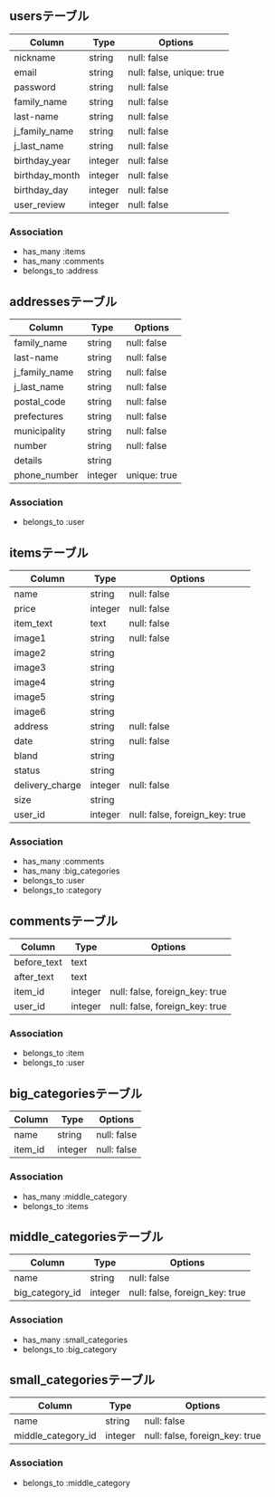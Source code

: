 ## usersテーブル
|Column|Type|Options|
|------|----|-------|
|nickname|string|null: false|
|email|string|null: false, unique: true|
|password|string|null: false|
|family_name|string|null: false|
|last-name|string|null: false|
|j_family_name|string|null: false|
|j_last_name|string|null: false|
|birthday_year|integer|null: false|
|birthday_month|integer|null: false|
|birthday_day|integer|null: false|
|user_review|integer|null: false|

### Association
- has_many :items
- has_many :comments
- belongs_to :address


## addressesテーブル
|Column|Type|Options|
|------|----|-------|
|family_name|string|null: false|
|last-name|string|null: false|
|j_family_name|string|null: false|
|j_last_name|string|null: false|
|postal_code|string|null: false|
|prefectures|string|null: false|
|municipality|string|null: false|
|number|string|null: false|
|details|string||
|phone_number|integer|unique: true|

### Association
- belongs_to :user


## itemsテーブル
|Column|Type|Options|
|------|----|-------|
|name|string|null: false|
|price|integer|null: false|
|item_text|text|null: false|
|image1|string|null: false|
|image2|string||
|image3|string||
|image4|string||
|image5|string||
|image6|string||
|address|string|null: false|
|date|string|null: false|
|bland|string||
|status|string||
|delivery_charge|integer|null: false|
|size|string||
|user_id|integer|null: false, foreign_key: true|

### Association
- has_many :comments
- has_many :big_categories
- belongs_to :user
- belongs_to :category


## commentsテーブル
|Column|Type|Options|
|------|----|-------|
|before_text|text||
|after_text|text||
|item_id|integer|null: false, foreign_key: true|
|user_id|integer|null: false, foreign_key: true|

### Association
- belongs_to :item
- belongs_to :user


## big_categoriesテーブル
|Column|Type|Options|
|------|----|-------|
|name|string|null: false|
|item_id|integer|null: false|

### Association
- has_many :middle_category
- belongs_to :items


## middle_categoriesテーブル
|Column|Type|Options|
|------|----|-------|
|name|string|null: false|
|big_category_id|integer|null: false, foreign_key: true|

### Association
- has_many :small_categories
- belongs_to :big_category


## small_categoriesテーブル
|Column|Type|Options|
|------|----|-------|
|name|string|null: false|
|middle_category_id|integer|null: false, foreign_key: true|

### Association
- belongs_to :middle_category